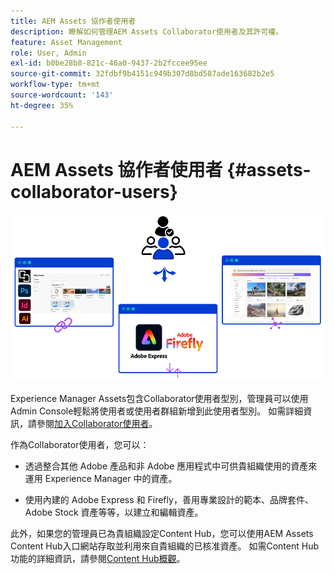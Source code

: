 ```yaml
---
title: AEM Assets 協作者使用者
description: 瞭解如何管理AEM Assets Collaborator使用者及其許可權。
feature: Asset Management
role: User, Admin
exl-id: b0be28b8-821c-46a0-9437-2b2fccee95ee
source-git-commit: 32fdbf9b4151c949b307d8bd587ade163682b2e5
workflow-type: tm+mt
source-wordcount: '143'
ht-degree: 35%

---
```


# AEM Assets 協作者使用者 {#assets-collaborator-users}

![AEM Assets Collaborator使用者橫幅](/help/assets/assets/aem-assets-collaborator-users-banner.png)

Experience Manager Assets包含Collaborator使用者型別，管理員可以使用Admin Console輕鬆將使用者或使用者群組新增到此使用者型別。 如需詳細資訊，請參閱[加入Collaborator使用者](/help/assets/enable-assets-ultimate.md#onboard-collaborator-users)。

作為Collaborator使用者，您可以：

* 透過整合其他 Adobe 產品和非 Adobe 應用程式中可供貴組織使用的資產來運用 Experience Manager 中的資產。

* 使用內建的 Adobe Express 和 Firefly，善用專業設計的範本、品牌套件、Adobe Stock 資產等等，以建立和編輯資產。


此外，如果您的管理員已為貴組織設定Content Hub，您可以使用AEM Assets Content Hub入口網站存取並利用來自貴組織的已核准資產。 如需Content Hub功能的詳細資訊，請參閱[Content Hub概觀](/help/assets/product-overview.md)。
